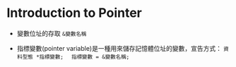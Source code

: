 # Introduction to Pointer

- 變數位址的存取 `&變數名稱`
  
- 指標變數(pointer variable)是一種用來儲存記憶體位址的變數，宣告方式：
  `資料型態 *指標變數;  `
  `指標變數 = &變數名稱;`

